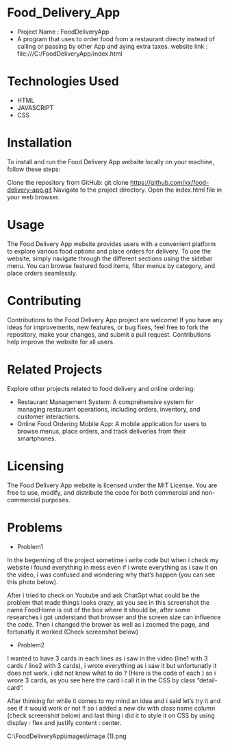 # Food_Delivery_App
- Project Name : FoodDeliveryApp
- A program that uses to order food from a restaurant directy instead of calling or passing by other App and aying extra taxes.
website link : file:///C:/FoodDeliveryApp/index.html

# Technologies Used
- HTML
- JAVASCRIPT
- CSS

# Installation
To install and run the Food Delivery App website locally on your machine, follow these steps:

Clone the repository from GitHub: git clone https://github.com/xx/food-delivery-app.git
Navigate to the project directory.
Open the index.html file in your web browser.

# Usage
The Food Delivery App website provides users with a convenient platform to explore various food options and place orders for delivery. To use the website, simply navigate through the different sections using the sidebar menu. You can browse featured food items, filter menus by category, and place orders seamlessly.

# Contributing
Contributions to the Food Delivery App project are welcome! If you have any ideas for improvements, new features, or bug fixes, feel free to fork the repository, make your changes, and submit a pull request. Contributions help improve the website for all users.

# Related Projects
Explore other projects related to food delivery and online ordering:

- Restaurant Management System: A comprehensive system for managing restaurant operations, including orders, inventory, and customer interactions.
- Online Food Ordering Mobile App: A mobile application for users to browse menus, place orders, and track deliveries from their smartphones.

# Licensing
The Food Delivery App website is licensed under the MIT License. You are free to use, modify, and distribute the code for both commercial and non-commercial purposes.

# Problems

- Problem1

In the begenning of the project sometime i write code but when i check my website i found everything in mess even if i wrote everything as i saw it on the video, i was confused and wondering why that’s happen (you can see this photo below).

After i tried to check on Youtube and ask ChatGpt what could be the problem that made things looks crazy, as you see in this screenshot the name FoodHome is out of the box where it should be, after some researches i got understand that browser and the screen size can influence the code. Then i changed the brower as well as i zoomed the page, and fortunatly it worked (Check screenshot below)

- Problem2

I wanted to have 3 cards in each lines as i saw in the video (line1 with 3 cards / line2 with 3 cards), i wrote everything as i saw it but unfortunatly it does not work. i did not know what to do ? (Here is the code of each ) so i wrore 3 cards, as you see here the card i call it in the CSS by class “detail-card“.

After thinking for while it comes to my mind an idea and i said let’s try it and see if it would work or not !! so i added a new div with class name column (check screenshot below) and last thing i did it to style it on CSS by using  display : flex and justify content : center.

C:\FoodDeliveryApp\images\image (1).png





